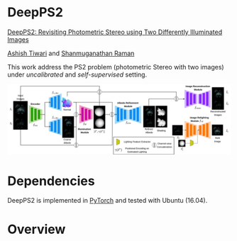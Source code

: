 # DeepPS2
[DeepPS2: Revisiting Photometric Stereo using Two Differently Illuminated Images](https://arxiv.org/abs/2207.02025)

[Ashish Tiwari](https://sites.google.com/iitgn.ac.in/ashishtiwari/home) and [Shanmuganathan Raman](https://iitgn.ac.in/faculty/cse/shanmuganathan)

This work address the PS2 problem (photometric Stereo with two images) under *uncalibrated* and *self-supervised* setting.

![alt text](https://github.com/ashisht96/DeepPS2/blob/main/images/bd.png)

# Dependencies

DeepPS2 is implemented in [PyTorch](https://pytorch.org/) and tested with Ubuntu (16.04).

# Overview


